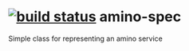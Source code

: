 [![build status](https://secure.travis-ci.org/amino/amino-spec.png)](http://travis-ci.org/amino/amino-spec)
amino-spec
==========

Simple class for representing an amino service